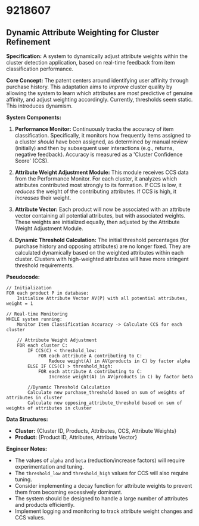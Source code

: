 # 9218607

## Dynamic Attribute Weighting for Cluster Refinement

**Specification:** A system to dynamically adjust attribute weights within the cluster detection application, based on real-time feedback from item classification performance.

**Core Concept:** The patent centers around identifying user affinity through purchase history. This adaptation aims to *improve* cluster quality by allowing the system to learn which attributes are *most* predictive of genuine affinity, and adjust weighting accordingly. Currently, thresholds seem static. This introduces dynamism.

**System Components:**

1.  **Performance Monitor:**  Continuously tracks the accuracy of item classification. Specifically, it monitors how frequently items assigned to a cluster *should* have been assigned, as determined by manual review (initially) and then by subsequent user interactions (e.g., returns, negative feedback).  Accuracy is measured as a 'Cluster Confidence Score' (CCS).

2.  **Attribute Weight Adjustment Module:**  This module receives CCS data from the Performance Monitor.  For each cluster, it analyzes which attributes contributed most strongly to its formation. If CCS is low, it *reduces* the weight of the contributing attributes. If CCS is high, it *increases* their weight.

3.  **Attribute Vector:** Each product will now be associated with an attribute vector containing all potential attributes, but with associated weights.  These weights are initialized equally, then adjusted by the Attribute Weight Adjustment Module.

4.  **Dynamic Threshold Calculation:** The initial threshold percentages (for purchase history and opposing attributes) are no longer fixed. They are calculated dynamically based on the weighted attributes within each cluster.  Clusters with high-weighted attributes will have more stringent threshold requirements.

**Pseudocode:**

```
// Initialization
FOR each product P in database:
    Initialize Attribute Vector AV(P) with all potential attributes, weight = 1

// Real-time Monitoring
WHILE system running:
    Monitor Item Classification Accuracy -> Calculate CCS for each cluster
    
    // Attribute Weight Adjustment
    FOR each cluster C:
        IF CCS(C) < threshold_low:
            FOR each attribute A contributing to C:
                Reduce weight(A) in AV(products in C) by factor alpha
        ELSE IF CCS(C) > threshold_high:
            FOR each attribute A contributing to C:
                Increase weight(A) in AV(products in C) by factor beta

        //Dynamic Threshold Calculation
        Calculate new purchase_threshold based on sum of weights of attributes in cluster
        Calculate new opposing_attribute_threshold based on sum of weights of attributes in cluster
```

**Data Structures:**

*   **Cluster:**  {Cluster ID, Products, Attributes, CCS, Attribute Weights}
*   **Product:** {Product ID, Attributes, Attribute Vector}

**Engineer Notes:**

*   The values of `alpha` and `beta` (reduction/increase factors) will require experimentation and tuning.
*   The `threshold_low` and `threshold_high` values for CCS will also require tuning.
*   Consider implementing a decay function for attribute weights to prevent them from becoming excessively dominant.
*   The system should be designed to handle a large number of attributes and products efficiently.
*   Implement logging and monitoring to track attribute weight changes and CCS values.